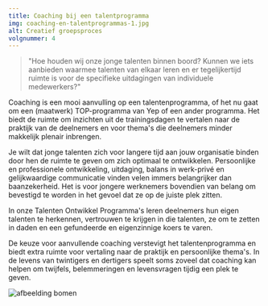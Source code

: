 ```yaml
---
title: Coaching bij een talentprogramma
img: coaching-en-talentprogrammas-1.jpg
alt: Creatief groepsproces
volgnummer: 4
---
```


> "Hoe houden wij onze jonge talenten binnen boord? Kunnen we iets aanbieden waarmee talenten van elkaar leren en er tegelijkertijd ruimte is voor de specifieke uitdagingen van individuele medewerkers?"

Coaching is een mooi aanvulling op een talentenprogramma, of het nu gaat om een (maatwerk) TOP-programma van Yep of een ander programma. Het biedt de ruimte om inzichten uit de trainingsdagen te vertalen naar de praktijk van de deelnemers en voor thema's die deelnemers minder makkelijk plenair inbrengen.

Je wilt dat jonge talenten zich voor langere tijd aan jouw organisatie binden door hen de ruimte te geven om zich optimaal te ontwikkelen. Persoonlijke en professionele ontwikkeling, uitdaging, balans in werk-privé en gelijkwaardige communicatie vinden velen immers belangrijker dan baanzekerheid. Het is voor jongere werknemers bovendien van belang om bevestigd te worden in het gevoel dat ze op de juiste plek zitten.

In onze Talenten Ontwikkel Programma's leren deelnemers hun eigen talenten te herkennen, vertrouwen te krijgen in die talenten, ze om te zetten in daden en een gefundeerde en eigenzinnige koers te varen.

De keuze voor aanvullende coaching verstevigt het talentenprogramma en biedt extra ruimte voor vertaling naar de praktijk en persoonlijke thema's. In de levens van twintigers en dertigers speelt soms zoveel dat coaching kan helpen om twijfels, belemmeringen en levensvragen tijdig een plek te geven.

![afbeelding bomen](./coaching-en-talentprogrammas-2.jpg)
